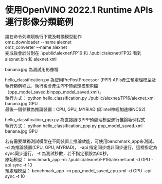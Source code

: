 # 使用OpenVINO 2022.1 Runtime APIs運行影像分類範例

請在命令列環境執行下載及轉換模型動作  
omz_downloader --name alexnet  
omz_converter --name alexnet  
完成後會於分別在 .\public\alexnet\FP16 和 .\public\alexnet\FP32 看到 alexnet.bin 和 alexnet.xml

banana.jpg 為測試用影像檔  

hello_classification.py  為使用PrePostProcessor (PPP) APIs產生預處理模型及執行範例程式，執行後會產生PPP預處理模型IR檔（ppp_model_saved.binppp_model_saved.xml）。  
執行方式： python hello_classification.py ./public/alexnet/FP16/alexnet.xml banana.jpg GPU  
最後一個參數為推論裝置：CPU, GPU, MYRIAD (即Intel神經加速棒NCS2)  

hello_classification_ppp.py 為直接讀取PPP預處理模型進行推論範例程式  
執行方式： python hello_classification_ppp.py ppp_model_saved.xml banana.jpg GPU  

若有需要單獨測試模型在不同裝置上推論效能，可使用benchmark_app來測試。  
-d 為推論裝置(CPU, GPU, MYRIAD)， -api 指定同步或非同步運行，這裡指定為sync同步運行， -t 為測試秒數，若不指定預設為60秒。   
原始模型： benchmark_app -m .\public\alexnet\FP16\alexnet.xml -d GPU -api sync -t 10  
預處理模型： benchmark_app -m ppp_model_saved_cpu.xml -d GPU -api sync -t 10  

